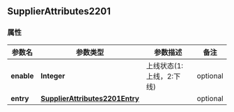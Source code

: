 <a name="SupplierAttributes2201"></a>
## SupplierAttributes2201
### 属性
参数名 | 参数类型 | 参数描述 | 备注
------------ | ------------- | ------------- | -------------
**enable** | **Integer** | 上线状态(1:上线，2:下线) |  optional
**entry** | [**SupplierAttributes2201Entry**](#SupplierAttributes2201Entry) |  |  optional


<markdown src="./SupplierAttributes2201Entry.md"/>
